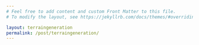 ```yaml
---
# Feel free to add content and custom Front Matter to this file.
# To modify the layout, see https://jekyllrb.com/docs/themes/#overriding-theme-defaults

layout: terraingeneration
permalink: /post/terraingeneration/
---
```

